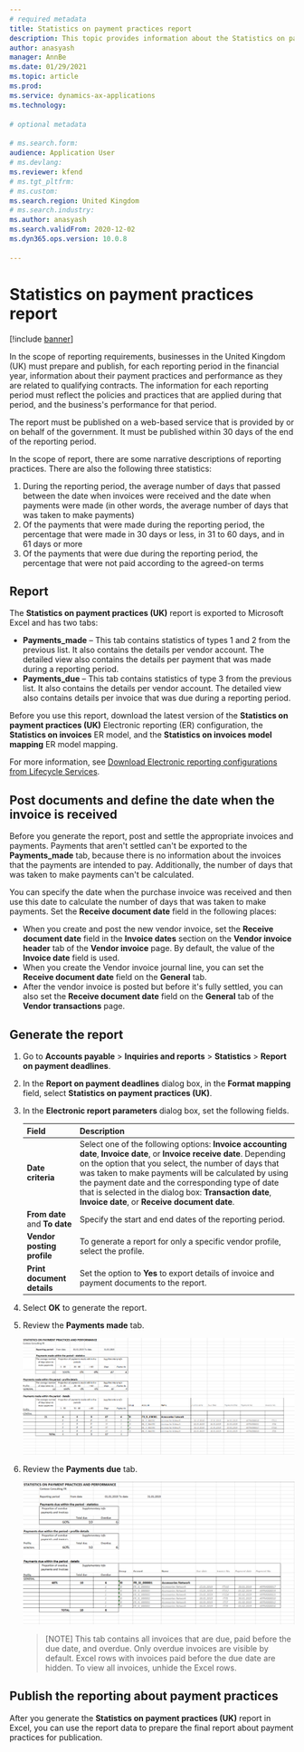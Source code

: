 ```yaml
---
# required metadata
title: Statistics on payment practices report
description: This topic provides information about the Statistics on payment practices report.
author: anasyash
manager: AnnBe
ms.date: 01/29/2021
ms.topic: article
ms.prod: 
ms.service: dynamics-ax-applications
ms.technology: 

# optional metadata

# ms.search.form:  
audience: Application User
# ms.devlang: 
ms.reviewer: kfend
# ms.tgt_pltfrm: 
# ms.custom: 
ms.search.region: United Kingdom
# ms.search.industry: 
ms.author: anasyash
ms.search.validFrom: 2020-12-02
ms.dyn365.ops.version: 10.0.8

---
```


# Statistics on payment practices report

[!include [banner](../includes/banner.md)]

In the scope of reporting requirements, businesses in the United Kingdom (UK) must prepare and publish, for each reporting period in the financial year, information about their payment practices and performance as they are related to qualifying contracts. The information for each reporting period must reflect the policies and practices that are applied during that period, and the business's performance for that period.

The report must be published on a web-based service that is provided by or on behalf of the government. It must be published within 30 days of the end of the reporting period.

In the scope of report, there are some narrative descriptions of reporting practices. There are also the following three statistics:

1. During the reporting period, the average number of days that passed between the date when invoices were received and the date when payments were made (in other words, the average number of days that was taken to make payments)
2. Of the payments that were made during the reporting period, the percentage that were made in 30 days or less, in 31 to 60 days, and in 61 days or more
3. Of the payments that were due during the reporting period, the percentage that were not paid according to the agreed-on terms

## Report

The **Statistics on payment practices (UK)** report is exported to Microsoft Excel and has two tabs:

- **Payments\_made** – This tab contains statistics of types 1 and 2 from the previous list. It also contains the details per vendor account. The detailed view also contains the details per payment that was made during a reporting period.
- **Payments\_due** – This tab contains statistics of type 3 from the previous list. It also contains the details per vendor account. The detailed view also contains details per invoice that was due during a reporting period.

Before you use this report, download the latest version of the **Statistics on payment practices (UK)** Electronic reporting (ER) configuration, the **Statistics on invoices** ER model, and the **Statistics on invoices model mapping** ER model mapping.

For more information, see [Download Electronic reporting configurations from Lifecycle Services](../../dev-itpro/analytics/download-electronic-reporting-configuration-lcs.md).

## Post documents and define the date when the invoice is received

Before you generate the report, post and settle the appropriate invoices and payments. Payments that aren't settled can't be exported to the **Payments\_made** tab, because there is no information about the invoices that the payments are intended to pay. Additionally, the number of days that was taken to make payments can't be calculated.

You can specify the date when the purchase invoice was received and then use this date to calculate the number of days that was taken to make payments. Set the **Receive document date** field in the following places:

- When you create and post the new vendor invoice, set the **Receive document date** field in the **Invoice dates** section on the **Vendor invoice header** tab of the **Vendor invoice** page. By default, the value of the **Invoice date** field is used.
- When you create the Vendor invoice journal line, you can set the **Receive document date** field on the **General** tab.
- After the vendor invoice is posted but before it's fully settled, you can also set the **Receive document date** field on the **General** tab of the **Vendor transactions** page.
 
## Generate the report

1. Go to **Accounts payable** \> **Inquiries and reports** \> **Statistics** \> **Report on payment deadlines**.
2. In the **Report on payment deadlines** dialog box, in the **Format mapping** field, select **Statistics on payment practices (UK)**.
3. In the **Electronic report parameters** dialog box, set the following fields.

    | Field                         | Description |
    |-------------------------------|-------------|
    | **Date criteria**             | Select one of the following options: **Invoice accounting date**, **Invoice date**, or **Invoice receive date**. Depending on the option that you select, the number of days that was taken to make payments will be calculated by using the payment date and the corresponding type of date that is selected in the dialog box: **Transaction date**, **Invoice date**, or **Receive document date**. |
    | **From date** and **To date** | Specify the start and end dates of the reporting period. |
    | **Vendor posting profile**    | To generate a report for only a specific vendor profile, select the profile. |
    | **Print document details**    | Set the option to **Yes** to export details of invoice and payment documents to the report. |

4. Select **OK** to generate the report.
5. Review the **Payments made** tab.

    ![Payments made tab](media/Payments_made.png)

6. Review the **Payments due** tab.

    ![Payments due tab](media/Payments_due.png)
    
    > [NOTE]
    > This tab contains all invoices that are due, paid before the due date, and overdue. Only overdue invoices are visible by default. Excel rows with invoices paid before the due date are hidden. To view all invoices, unhide the Excel rows.

## Publish the reporting about payment practices

After you generate the **Statistics on payment practices (UK)** report in Excel, you can use the report data to prepare the final report about payment practices for publication.

